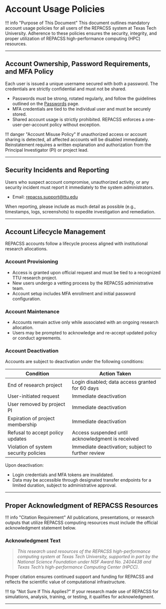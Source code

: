 # Account Usage Policies

!!! info "Purpose of This Document"
    This document outlines mandatory account usage policies for all users of the REPACSS system at Texas Tech University. Adherence to these policies ensures the security, integrity, and proper utilization of REPACSS high-performance computing (HPC) resources.

---

## Account Ownership, Password Requirements, and MFA Policy

Each user is issued a unique username secured with both a password. The credentials are strictly confidential and must not be shared.

- Passwords must be strong, rotated regularly, and follow the guidelines outlined on the [Passwords](passwords.md) page.
- MFA credentials are tied to the individual user and must be securely stored.
- Shared account usage is strictly prohibited. REPACSS enforces a one-user-per-account policy without exception.

!!! danger "Account Misuse Policy"
    If unauthorized access or account sharing is detected, all affected accounts will be disabled immediately. Reinstatement requires a written explanation and authorization from the Principal Investigator (PI) or project lead.

---

## Security Incidents and Reporting

Users who suspect account compromise, unauthorized activity, or any security incident must report it immediately to the system administrators.

- Email: [repacss.support@ttu.edu](mailto:repacss.support@ttu.edu)

When reporting, please include as much detail as possible (e.g., timestamps, logs, screenshots) to expedite investigation and remediation.

---

## Account Lifecycle Management

REPACSS accounts follow a lifecycle process aligned with institutional research allocations.

### Account Provisioning

- Access is granted upon official request and must be tied to a recognized TTU research project.
- New users undergo a vetting process by the REPACSS administrative team.
- Account setup includes MFA enrollment and initial password configuration.

### Account Maintenance

- Accounts remain active only while associated with an ongoing research allocation.
- Users may be prompted to acknowledge and re-accept updated policy or conduct agreements.

### Account Deactivation

Accounts are subject to deactivation under the following conditions:

| Condition                             | Action Taken                                           |
|---------------------------------------|--------------------------------------------------------|
| End of research project               | Login disabled; data access granted for 60 days        |
| User-initiated request                | Immediate deactivation                                 |
| User removed by project PI            | Immediate deactivation                                 |
| Expiration of project membership      | Immediate deactivation                                 |
| Refusal to accept policy updates      | Access suspended until acknowledgment is received      |
| Violation of system security policies | Immediate deactivation; subject to further review      |

Upon deactivation:
- Login credentials and MFA tokens are invalidated.
- Data may be accessible through designated transfer endpoints for a limited duration, subject to administrative approval.

---

## Proper Acknowledgment of REPACSS Resources

!!! info "Citation Requirement"
    All publications, presentations, or research outputs that utilize REPACSS computing resources must include the official acknowledgment statement below.

### Acknowledgment Text

> *This research used resources of the REPACSS high-performance computing system at Texas Tech University, supported in part by the National Science Foundation under NSF Award No. 2404438 and Texas Tech’s high-performance Computing Center (HPCC).*

Proper citation ensures continued support and funding for REPACSS and reflects the scientific value of computational infrastructure.

!!! tip "Not Sure If This Applies?"
    If your research made use of REPACSS for simulations, analysis, training, or testing, it qualifies for acknowledgment.

---

